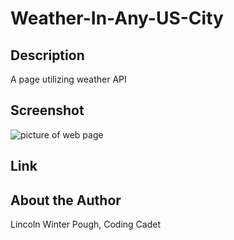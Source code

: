 # Weather-In-Any-US-City

## Description
A page utilizing weather API

## Screenshot
![picture of web page](https://github.com/xavionstar/Weather-In-Any-US-City/blob/main/assets/weatherDashboardScreenshot.png?raw=true)

## Link


## About the Author
Lincoln Winter Pough, Coding Cadet